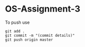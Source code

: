 # OS-Assignment-3
To push use

```
git add .
git commit -m "(commit details)"
git push origin master
```
